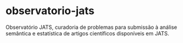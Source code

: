 # observatorio-jats
Observatório JATS, curadoria  de problemas para submissão à análise semântica e estatística de artigos científicos disponíveis em JATS.
